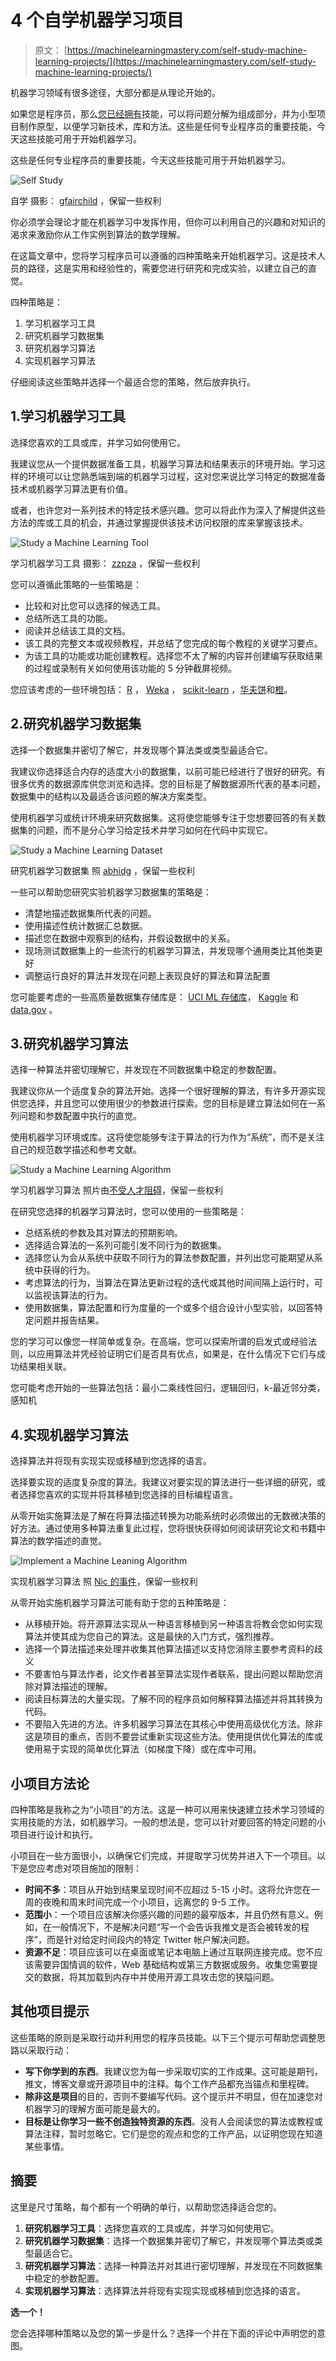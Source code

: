 # 4 个自学机器学习项目

> 原文： [https://machinelearningmastery.com/self-study-machine-learning-projects/](https://machinelearningmastery.com/self-study-machine-learning-projects/)

机器学习领域有很多途径，大部分都是从理论开始的。

如果您是程序员，那么[您已经拥有](http://machinelearningmastery.com/programmers-should-get-into-machine-learning/ "Programmers Should Get Into Machine Learning")技能，可以将问题分解为组成部分，并为小型项目制作原型，以便学习新技术，库和方法。这些是任何专业程序员的重要技能，今天这些技能可用于开始机器学习。

这些是任何专业程序员的重要技能，今天这些技能可用于开始机器学习。

![Self Study](img/329b9a368e9286765d1e32303c743fc1.jpg)

自学
摄影： [gfairchild](http://www.flickr.com/photos/gcfairch/4183435647/sizes/l/) ，保留一些权利

你必须学会​​理论才能在机器学习中发挥作用，但你可以利用自己的兴趣和对知识的渴求来激励你从工作实例到算法的数学理解。

在这篇文章中，您将学习程序员可以遵循的四种策略来开始机器学习。这是技术人员的路径，这是实用和经验性的，需要您进行研究和完成实验，以建立自己的直觉。

四种策略是：

1.  学习机器学习工具
2.  研究机器学习数据集
3.  研究机器学习算法
4.  实现机器学习算法

仔细阅读这些策略并选择一个最适合您的策略，然后放弃执行。

## 1.学习机器学习工具

选择您喜欢的工具或库，并学习如何使用它。

我建议您从一个提供数据准备工具，机器学习算法和结果表示的环境开始。学习这样的环境可以让您熟悉端到端的机器学习过程，这对您来说比学习特定的数据准备技术或机器学习算法更有价值。

或者，也许您对一系列技术的特定技术感兴趣。您可以将此作为深入了解提供这些方法的库或工具的机会，并通过掌握提供该技术访问权限的库来掌握该技术。

![Study a Machine Learning Tool](img/9058e5eabfd29763c4c5d5d536cf43b7.jpg)

学习机器学习工具
摄影： [zzpza](http://www.flickr.com/photos/zzpza/3269784239/sizes/o/) ，保留一些权利

您可以遵循此策略的一些策略是：

*   比较和对比您可以选择的候选工具。
*   总结所选工具的功能。
*   阅读并总结该工具的文档。
*   该工具的完整文本或视频教程，并总结了您完成的每个教程的关键学习要点。
*   为该工具的功能或功能创建教程。选择您不太了解的内容并创建编写获取结果的过程或录制有关如何使用该功能的 5 分钟截屏视频。

您应该考虑的一些环境包括： [R](http://www.r-project.org/) ， [Weka](http://www.cs.waikato.ac.nz/ml/weka/) ， [scikit-learn](http://scikit-learn.org/stable/) ，[华夫饼](http://waffles.sourceforge.net/)和[橙](http://orange.biolab.si/)。

## 2.研究机器学习数据集

选择一个数据集并密切了解它，并发现哪个算法类或类型最适合它。

我建议你选择适合内存的适度大小的数据集，以前可能已经进行了很好的研究。有很多优秀的数据源库供您浏览和选择。您的目标是了解数据源所代表的基本问题，数据集中的结构以及最适合该问题的解决方案类型。

使用机器学习或统计环境来研究数据集。这将使您能够专注于您想要回答的有关数据集的问题，而不是分心学习给定技术并学习如何在代码中实现它。

![Study a Machine Learning Dataset](img/104877baa065bb0120bed1b46d66b505.jpg)

研究机器学习数据集
照 [abhidg](http://www.flickr.com/photos/abhidg/6452694851/sizes/l/) ，保留一些权利

一些可以帮助您研究实验机器学习数据集的策略是：

*   清楚地描述数据集所代表的问题。
*   使用描述性统计数据汇总数据。
*   描述您在数据中观察到的结构，并假设数据中的关系。
*   现场测试数据集上的一些流行的机器学习算法，并发现哪个通用类比其他类更好
*   调整运行良好的算法并发现在问题上表现良好的算法和算法配置

您可能要考虑的一些高质量数据集存储库是： [UCI ML 存储库](http://archive.ics.uci.edu/ml/datasets.html)， [Kaggle](http://www.kaggle.com/) 和 [data.gov](http://www.data.gov/) 。

## 3.研究机器学习算法

选择一种算法并密切理解它，并发现在不同数据集中稳定的参数配置。

我建议你从一个适度复杂的算法开始。选择一个很好理解的算法，有许多开源实现供您选择，并且您可以使用很少的参数进行探索。您的目标是建立算法如何在一系列问题和参数配置中执行的直觉。

使用机器学习环境或库。这将使您能够专注于算法的行为作为“系统”，而不是关注自己的规范数学描述和参考文献。

![Study a Machine Learning Algorithm](img/367571bf5c55f01934c752658afd6744.jpg)

学习机器学习算法
照片由[不受人才阻碍](http://www.flickr.com/photos/nicmcphee/474509989/sizes/l/)，保留一些权利

在研究您选择的机器学习算法时，您可以使用的一些策略是：

*   总结系统的参数及其对算法的预期影响。
*   选择适合算法的一系列可能引发不同行为的数据集。
*   选择您认为会从系统中获取不同行为的算法参数配置，并列出您可能期望从系统中获得的行为。
*   考虑算法的行为，当算法在算法更新过程的迭代或其他时间间隔上运行时，可以监视该算法的行为。
*   使用数据集，算法配置和行为度量的一个或多个组合设计小型实验，以回答特定问题并报告结果。

您的学习可以像您一样简单或复杂。在高端，您可以探索所谓的启发式或经验法则，以应用算法并凭经验证明它们是否具有优点，如果是，在什么情况下它们与成功结果相关联。

您可能考虑开始的一些算法包括：最小二乘线性回归，逻辑回归，k-最近邻分类，感知机

## 4.实现机器学习算法

选择算法并将现有实现实现或移植到您选择的语言。

选择要实现的适度复杂度的算法。我建议对要实现的算法进行一些详细的研究，或者选择您喜欢的实现并将其移植到您选择的目标编程语言。

从零开始实施算法是了解在将算法描述转换为功能系统时必须做出的无数微决策的好方法。通过使用多种算法重复此过程，您将很快获得如何阅读研究论文和书籍中算法的数学描述的直觉。

![Implement a Machine Leaning Algorithm](img/4346aca8b34bc122f0f2b4e3caa907f4.jpg)

实现机器学习算法
照 [Nic 的事件](http://www.flickr.com/photos/nics_events/2227330536/sizes/l/)，保留一些权利

从零开始实施机器学习算法可能有助于您的五种策略是：

*   从移植开始。将开源算法实现从一种语言移植到另一种语言将教会您如何实现算法并使其成为您自己的算法。这是最快的入门方式，强烈推荐。
*   选择一个算法描述来处理并收集其他算法描述以支持您消除主要参考资料的歧义
*   不要害怕与算法作者，论文作者甚至算法实现作者联系，提出问题以帮助您消除对算法描述的理解。
*   阅读目标算法的大量实现。了解不同的程序员如何解释算法描述并将其转换为代码。
*   不要陷入先进的方法。许多机器学习算法在其核心中使用高级优化方法。除非这是项目的重点，否则不要尝试重新实现这些方法。使用提供优化算法的库或使用易于实现的简单优化算法（如梯度下降）或在库中可用。

## 小项目方法论

四种策略是我称之为“小项目”的方法。这是一种可以用来快速建立技术学习领域的实用技能的方法，如机器学习。一般的想法是，您可以针对要回答的特定问题的小项目进行设计和执行。

小项目在一些方面很小，以确保它们完成，并提取学习优势并进入下一个项目。以下是您应考虑对项目施加的限制：

*   **时间不多**：项目从开始到结果呈现时间不应超过 5-15 小时。这将允许您在一周的夜晚和周末时间完成一个小项目，远离您的 9-5 工作。
*   **范围小**：一个项目应该解决你感兴趣的问题的最窄版本，并且仍然有意义。例如，在一般情况下，不是解决问题“写一个会告诉我推文是否会被转发的程序”，而是针对给定时间段内的特定 Twitter 帐户解决问题。
*   **资源不足**：项目应该可以在桌面或笔记本电脑上通过互联网连接完成。您不应该需要异国情调的软件，Web 基础结构或第三方数据或服务。收集您需要提交的数据，将其加载到内存中并使用开源工具攻击您的狭隘问题。

## 其他项目提示

这些策略的原则是采取行动并利用您的程序员技能。以下三个提示可帮助您调整思路以采取行动：

*   **写下你学到的东西**。我建议您为每一步采取切实的工作成果。这可能是期刊，推文，博客文章或开源项目中的注释。每个工作产品都充当锚点和里程碑。
*   **除非这是项目**的目的，否则不要编写代码。这个提示并不明显，但在加速您对机器学习的理解方面可能是最大的。
*   **目标是让你学习一些不创造独特资源的东西**。没有人会阅读您的算法或教程或算法注释，暂时忽略它。它们是您的观点和您的工作产品，以证明您现在知道某些事情。

## 摘要

这里是尺寸策​​略，每个都有一个明确的单行，以帮助您选择适合您的。

1.  **研究机器学习工具**：选择您喜欢的工具或库，并学习如何使用它。
2.  **研究机器学习数据集**：选择一个数据集并密切了解它，并发现哪个算法类或类型最适合它。
3.  **研究机器学习算法**：选择一种算法并对其进行密切理解，并发现在不同数据集中稳定的参数配置。
4.  **实现机器学习算法**：选择算法并将现有实现实现或移植到您选择的语言。

**选一个！**

您会选择哪种策略以及您的第一步是什么？选择一个并在下面的评论中声明您的意图。